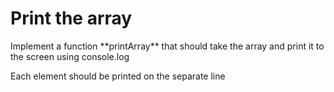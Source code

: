 # Print the array
<p>
Implement a function **printArray** that should take the array and print it to the screen using console.log
</p>
<p>
Each element should be printed on the separate line
</p>